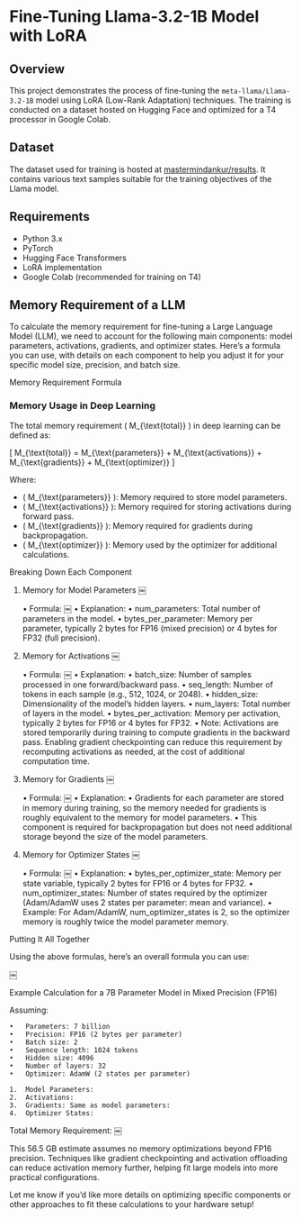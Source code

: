 # Fine-Tuning Llama-3.2-1B Model with LoRA

## Overview
This project demonstrates the process of fine-tuning the `meta-llama/Llama-3.2-1B` model using LoRA (Low-Rank Adaptation) techniques. The training is conducted on a dataset hosted on Hugging Face and optimized for a T4 processor in Google Colab.

## Dataset
The dataset used for training is hosted at [mastermindankur/results](https://huggingface.co/mastermindankur/results). It contains various text samples suitable for the training objectives of the Llama model.

## Requirements
- Python 3.x
- PyTorch
- Hugging Face Transformers
- LoRA implementation
- Google Colab (recommended for training on T4)

## Memory Requirement of a LLM

To calculate the memory requirement for fine-tuning a Large Language Model (LLM), we need to account for the following main components: model parameters, activations, gradients, and optimizer states. Here’s a formula you can use, with details on each component to help you adjust it for your specific model size, precision, and batch size.

Memory Requirement Formula
### Memory Usage in Deep Learning

The total memory requirement \( M_{\text{total}} \) in deep learning can be defined as:

\[
M_{\text{total}} = M_{\text{parameters}} + M_{\text{activations}} + M_{\text{gradients}} + M_{\text{optimizer}}
\]

Where:

- \( M_{\text{parameters}} \): Memory required to store model parameters.
- \( M_{\text{activations}} \): Memory required for storing activations during forward pass.
- \( M_{\text{gradients}} \): Memory required for gradients during backpropagation.
- \( M_{\text{optimizer}} \): Memory used by the optimizer for additional calculations.


Breaking Down Each Component

1. Memory for Model Parameters ￼

	•	Formula: ￼
	•	Explanation:
	•	num_parameters: Total number of parameters in the model.
	•	bytes_per_parameter: Memory per parameter, typically 2 bytes for FP16 (mixed precision) or 4 bytes for FP32 (full precision).

2. Memory for Activations ￼

	•	Formula: ￼
	•	Explanation:
	•	batch_size: Number of samples processed in one forward/backward pass.
	•	seq_length: Number of tokens in each sample (e.g., 512, 1024, or 2048).
	•	hidden_size: Dimensionality of the model’s hidden layers.
	•	num_layers: Total number of layers in the model.
	•	bytes_per_activation: Memory per activation, typically 2 bytes for FP16 or 4 bytes for FP32.
	•	Note: Activations are stored temporarily during training to compute gradients in the backward pass. Enabling gradient checkpointing can reduce this requirement by recomputing activations as needed, at the cost of additional computation time.

3. Memory for Gradients ￼

	•	Formula: ￼
	•	Explanation:
	•	Gradients for each parameter are stored in memory during training, so the memory needed for gradients is roughly equivalent to the memory for model parameters.
	•	This component is required for backpropagation but does not need additional storage beyond the size of the model parameters.

4. Memory for Optimizer States ￼

	•	Formula: ￼
	•	Explanation:
	•	bytes_per_optimizer_state: Memory per state variable, typically 2 bytes for FP16 or 4 bytes for FP32.
	•	num_optimizer_states: Number of states required by the optimizer (Adam/AdamW uses 2 states per parameter: mean and variance).
	•	Example: For Adam/AdamW, num_optimizer_states is 2, so the optimizer memory is roughly twice the model parameter memory.

Putting It All Together

Using the above formulas, here’s an overall formula you can use:

￼

Example Calculation for a 7B Parameter Model in Mixed Precision (FP16)

Assuming:

	•	Parameters: 7 billion
	•	Precision: FP16 (2 bytes per parameter)
	•	Batch size: 2
	•	Sequence length: 1024 tokens
	•	Hidden size: 4096
	•	Number of layers: 32
	•	Optimizer: AdamW (2 states per parameter)

	1.	Model Parameters: ￼
	2.	Activations: ￼
	3.	Gradients: Same as model parameters: ￼
	4.	Optimizer States: ￼

Total Memory Requirement:
￼

This 56.5 GB estimate assumes no memory optimizations beyond FP16 precision. Techniques like gradient checkpointing and activation offloading can reduce activation memory further, helping fit large models into more practical configurations.

Let me know if you’d like more details on optimizing specific components or other approaches to fit these calculations to your hardware setup!
